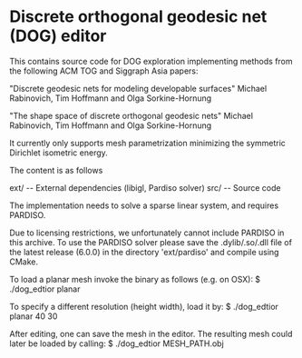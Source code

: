 # Discrete orthogonal geodesic net (DOG) editor
This contains source code for DOG exploration implementing methods from the following ACM TOG and Siggraph Asia papers:

"Discrete geodesic nets for modeling developable surfaces"
Michael Rabinovich, Tim Hoffmann and Olga Sorkine-Hornung

"The shape space of discrete orthogonal geodesic nets"
Michael Rabinovich, Tim Hoffmann and Olga Sorkine-Hornung

It currently only supports mesh parametrization minimizing the symmetric Dirichlet isometric energy.

The content is as follows

ext/          -- External dependencies (libigl, Pardiso solver)
src/          -- Source code

The implementation needs to solve a sparse linear system, and requires PARDISO.

Due to licensing restrictions, we unfortunately cannot include PARDISO in this archive. To use the PARDISO solver please save the .dylib/.so/.dll file of the latest release (6.0.0) in the directory 'ext/pardiso' and compile using CMake.

To load a planar mesh invoke the binary as follows (e.g. on OSX):
$ ./dog_edtior planar

To specify a different resolution (height width), load it by:
$ ./dog_edtior planar 40 30

After editing, one can save the mesh in the editor. The resulting mesh could later be loaded by calling:
$ ./dog_edtior MESH_PATH.obj